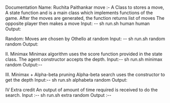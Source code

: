 Documentation
Name: Ruchita Paithankar 
move :- 
A Class to stores a move, 
A state function and is a main class which implements functions of the game.
After the moves are generated, the function returns list of moves
The opposite player then makes a move
Input: -- sh run.sh human human 
Output:
         











Random:
Moves are chosen by Othello at random
Input: -- sh run.sh random random
Output: 
       
II. Minimax
Minimax algorithm uses the score function provided in the state class.
The agent constructor accepts the depth.
Input:-- sh run.sh minimax random
Output:--  

      


III.  Minimax + Alpha-beta pruning
Alpha-beta search uses the constructor to get the depth
Input:-- sh run.sh alphabeta random
Output:
  
















IV Extra credit
An output of amount of time required is received to do the search.
Input :-- sh run.sh extra random
Output :--  
 





